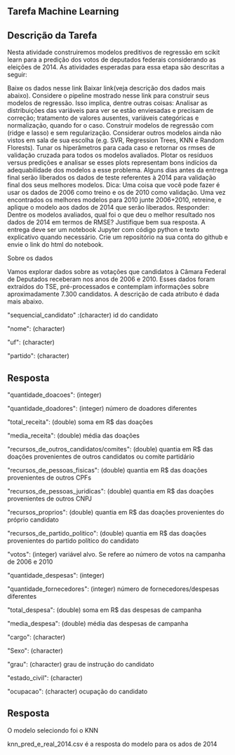 ## Tarefa Machine Learning

## Descrição da Tarefa

Nesta atividade construiremos modelos preditivos de regressão em scikit learn para a predição dos votos de deputados federais considerando as eleições de 2014. As atividades esperadas para essa etapa são descritas a seguir:

Baixe os dados nesse link  Baixar link(veja descrição dos dados mais abaixo).
Considere o pipeline mostrado nesse link para construir seus modelos de regressão. Isso implica, dentre outras coisas:
Analisar as distribuições das variáveis para ver se estão enviesadas e precisam de correção; tratamento de valores ausentes, variáveis categóricas e normalização, quando for o caso.
Construir modelos de regressão com (ridge e lasso) e sem regularização.
Considerar outros modelos ainda não vistos em sala de sua escolha (e.g. SVR, Regression Trees, KNN e Random Florests).
Tunar os hiperâmetros para cada caso e retornar os rmses de validação cruzada para todos os modelos avaliados.
Plotar os resíduos versus predições e analisar se esses plots representam bons indícios da adequabilidade dos modelos a esse problema.
Alguns dias antes da entrega final serão liberados os dados de teste referentes à 2014 para validação final dos seus melhores modelos.
Dica: Uma coisa que você pode fazer é usar os dados de 2006 como treino e os de 2010 como validação. Uma vez encontrados os melhores modelos para 2010 junte 2006+2010, retreine, e aplique o modelo aos dados de 2014 que serão liberados.
Responder:
Dentre os modelos avaliados, qual foi o que deu o melhor resultado nos dados de 2014 em termos de RMSE? Justifique bem sua resposta.
A entrega deve ser um notebook Jupyter com código python e texto explicativo quando necessário. Crie um repositório na sua conta do github e envie o link do html do notebook.

Sobre os dados

Vamos explorar dados sobre as votações que candidatos à Câmara Federal de Deputados receberam nos anos de 2006 e 2010. Esses dados foram extraídos do TSE, pré-processados e contemplam informações sobre aproximadamente 7.300 candidatos. A descrição de cada atributo é dada mais abaixo.

"sequencial_candidato" :(character) id do candidato

"nome": (character)

"uf": (character)

"partido": (character)

## Resposta
"quantidade_doacoes": (integer)

"quantidade_doadores": (integer) número de doadores diferentes

"total_receita": (double) soma em R$ das doações

"media_receita": (double) média das doações

"recursos_de_outros_candidatos/comites": (double) quantia em R$ das doações provenientes de outros candidatos ou comite partidário

"recursos_de_pessoas_fisicas": (double) quantia em R$ das doações provenientes de outros CPFs

"recursos_de_pessoas_juridicas": (double) quantia em R$ das doações provenientes de outros CNPJ

"recursos_proprios": (double) quantia em R$ das doações provenientes do próprio candidato

"recursos_de_partido_politico": (double) quantia em R$ das doações provenientes do partido político do candidato

"votos": (integer) variável alvo. Se refere ao número de votos na campanha de 2006 e 2010

"quantidade_despesas": (integer)

"quantidade_fornecedores": (integer) número de fornecedores/despesas diferentes

"total_despesa": (double) soma em R$ das despesas de campanha

"media_despesa": (double) média das despesas de campanha

"cargo": (character)

"Sexo":  (character)

"grau": (character) grau de instrução do candidato

"estado_civil": (character)

"ocupacao": (character) ocupação do candidato

## Resposta

O modelo seleciondo foi o KNN

knn_pred_e_real_2014.csv é a resposta do modelo para os ados de 2014 
